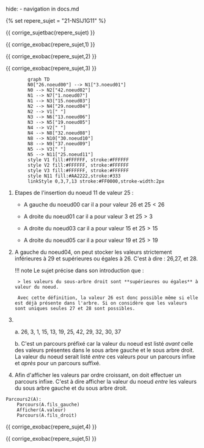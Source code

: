 hide: - navigation  in docs.md

{% set repere_sujet = "21-NSIJ1G11" %}

{{ corrige_sujetbac(repere_sujet) }}



{{ corrige_exobac(repere_sujet,1) }}

{{ corrige_exobac(repere_sujet,2) }}

{{ corrige_exobac(repere_sujet,3) }}

```mermaid
        graph TD
        N0["26.noeud00"] --> N1["3.noeud01"]
        N0 --> N2["42.noeud02"]
        N1 --> N7["1.noeud07"]
        N1 --> N3["15.noeud03"]
        N2 --> N4["29.noeud04"]
        N2 --> V1[" "]
        N3 --> N6["13.noeud06"]
        N3 --> N5["19.noeud05"]
        N4 --> V2[" "]
        N4 --> N8["32.noeud08"]
        N8 --> N10["30.noeud10"]
        N8 --> N9["37.noeud09"]
        N5 --> V3[" "]
        N5 --> N11["25.noeud11"]
        style V1 fill:#FFFFFF, stroke:#FFFFFF
        style V2 fill:#FFFFFF, stroke:#FFFFFF
        style V3 fill:#FFFFFF, stroke:#FFFFFF
        style N11 fill:#AA2222,stroke:#333
        linkStyle 0,3,7,13 stroke:#FF0000,stroke-width:2px

```

1. Etapes de l'insertion du noeud 11 de valeur 25 :

    * A gauche du noeud00 car il a pour valeur 26 et $25<26$

    * A droite du noeud01 car il a pour valeur 3 et $25>3$

    * A droite du noeud03 car il a pour valeur 15  et $25>15$

    * A droite du noeud05 car il a pour valeur 19  et $25>19$

2. A gauche du noeud04, on peut stocker les valeurs strictement inférieures à 29 et supérieures ou égales à 26. C'est à dire : 26,27, et 28.

    !!! note
        Le sujet précise dans son introduction que : 

        > les valeurs du sous-arbre droit sont **supérieures ou égales** à valeur du noeud.

        Avec cette définition, la valeur 26 est donc possible même si elle est déjà présente dans l'arbre. Si on considère que les valeurs sont uniques seules 27 et 28 sont possibles.

3.  &nbsp;

    a. 26, 3, 1, 15, 13, 19, 25, 42, 29, 32, 30, 37

    b.  C'est un parcours préfixé car la valeur du noeud est listé *avant* celle des valeurs présentes dans le sous arbre gauche et le sous arbre droit. La valeur du noeud serait listé *entre* ces valeurs pour un parcours infixe et *après* pour un parcours suffixé.

4.  Afin d'afficher les valeurs par ordre croissant, on doit effectuer un parcours infixe. C'est à dire afficher la valeur du noeud *entre* les valeurs du sous arbre gauche et du sous arbre droit.
```
Parcours2(A): 
    Parcours(A.fils_gauche)
    Afficher(A.valeur)
    Parcours(A.fils_droit)
``` 


{{ corrige_exobac(repere_sujet,4) }}

{{ corrige_exobac(repere_sujet,5) }}